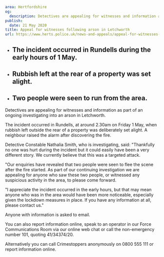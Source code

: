 ```yaml
area: Hertfordshire
og:
  description: Detectives are appealing for witnesses and information as part of an ongoing investigating into an arson in Letchworth.
publish:
  date: 21 May 2020
title: Appeal for witnesses following arson in Letchworth
url: https://www.herts.police.uk/news-and-appeals/appeal-for-witnesses-following-arson-in-letchworth-0138g
```

* ## The incident occurred in Rundells during the early hours of 1 May.

 * ## Rubbish left at the rear of a property was set alight.

 * ## Two people were seen to run from the area.

Detectives are appealing for witnesses and information as part of an ongoing investigating into an arson in Letchworth.

The incident occurred in Rundells, at around 2.30am on Friday 1 May, when rubbish left outside the rear of a property was deliberately set alight. A neighbour raised the alarm after discovering the fire.

Detective Constable Nathalia Smith, who is investigating, said: "Thankfully no one was hurt during the incident but it could easily have been a very different story. We currently believe that this was a targeted attack.

"Our enquiries have revealed that two people were seen to flee the scene after the fire started. As part of our continuing investigation we are appealing for anyone who saw these two people, or witnessed any suspicious activity in the area, to please come forward.

"I appreciate the incident occurred in the early hours, but that may mean anyone who was in the area would have been more noticeable, especially given the lockdown measures in place. If you have any information at all, please contact us."

Anyone with information is asked to email.

You can also report information online, speak to an operator in our Force Communications Room via our online web chat or call the non-emergency number 101, quoting 41/34374/20.

Alternatively you can call Crimestoppers anonymously on 0800 555 111 or report information online.
